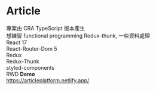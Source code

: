 # Article
專案由 CRA TypeScript 版本產生  
想練習 functional programming Redux-thunk, 一些資料處理  
React 17  
React-Router-Dom 5  
Redux  
Redux-Thunk  
styled-components  
RWD
**Demo**  
https://articleplatform.netlify.app/
